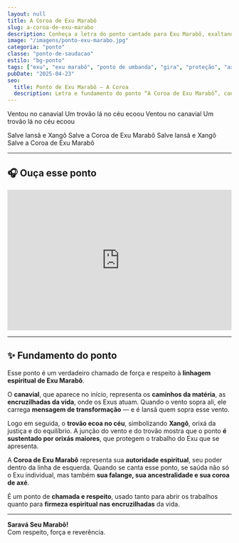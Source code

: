 ```yaml
---
layout: null
title: A Coroa de Exu Marabô
slug: a-coroa-de-exu-marabo
description: Conheça a letra do ponto cantado para Exu Marabô, exaltando sua força e proteção nas giras de Umbanda.
image: "/imagens/ponto-exu-marabo.jpg"
categoria: "ponto"
classe: "ponto-de-saudacao"
estilo: "bg-ponto"
tags: ["exu", "exu marabô", "ponto de umbanda", "gira", "proteção", "axé"]
pubDate: "2025-04-23"
seo:
  title: Ponto de Exu Marabô – A Coroa
  description: Letra e fundamento do ponto “A Coroa de Exu Marabô”, cantado nas giras de Umbanda com força e axé.
---
```



Ventou no canavial
Um trovão lá no céu ecoou
Ventou no canavial
Um trovão lá no céu ecoou

Salve Iansã e Xangô
Salve a Coroa de Exu Marabô
Salve Iansã e Xangô
Salve a Coroa de Exu Marabô

---

## 🎧 Ouça esse ponto

<div class="video-ponto">
  <iframe 
    width="100%" 
    height="315" 
    src="https://www.youtube.com/embed/e_blFzt6Hwk" 
    title="Ponto de Exu Marabô - Ventou no Canavial" 
    frameborder="0" 
    allow="accelerometer; autoplay; clipboard-write; encrypted-media; gyroscope; picture-in-picture" 
    allowfullscreen
  ></iframe>
</div>

---

## ✨ Fundamento do ponto

Esse ponto é um verdadeiro chamado de força e respeito à **linhagem espiritual de Exu Marabô**.

O **canavial**, que aparece no início, representa os **caminhos da matéria**, as **encruzilhadas da vida**, onde os Exus atuam. Quando o vento sopra ali, ele carrega **mensagem de transformação** — e é Iansã quem sopra esse vento.

Logo em seguida, o **trovão ecoa no céu**, simbolizando **Xangô**, orixá da justiça e do equilíbrio. A junção do vento e do trovão mostra que o ponto **é sustentado por orixás maiores**, que protegem o trabalho do Exu que se apresenta.

A **Coroa de Exu Marabô** representa sua **autoridade espiritual**, seu poder dentro da linha de esquerda. Quando se canta esse ponto, se saúda não só o Exu individual, mas também **sua falange, sua ancestralidade e sua coroa de axé**.

É um ponto de **chamada e respeito**, usado tanto para abrir os trabalhos quanto para **firmeza espiritual nas encruzilhadas** da vida.

---

**Saravá Seu Marabô!**  
Com respeito, força e reverência.
